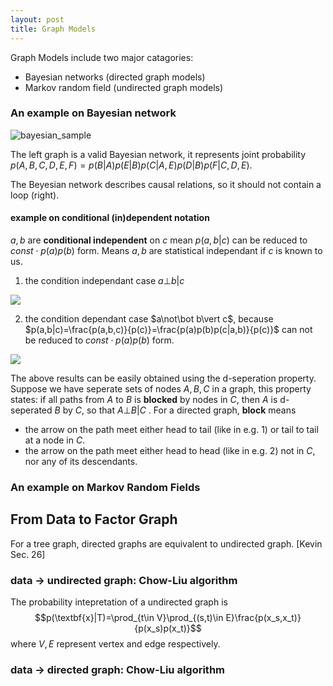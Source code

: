 ```yaml
---
layout: post
title: Graph Models
---
```


Graph Models include two major catagories:
* Bayesian networks (directed graph models)
* Markov random field (undirected graph models)

### An example on Bayesian network

![bayesian_sample](../images/bayesian_sample.jpg)

The left graph is a valid Bayesian network, it represents joint probability $p(A,B,C,D,E,F)=p(B|A)p(E|B)p(C|A,E)p(D|B)p(F|C,D,E)$.

The Beyesian network describes causal relations, so it should not contain a loop (right).

#### example on conditional (in)dependent notation

$a,b$ are **conditional independent** on $c$ mean $p(a,b|c)$ can be reduced to  $const\cdot p(a)p(b)$ form. Means $a,b$ are statistical independant if $c$ is known to us.

1. the condition independant case $a\bot b\vert c$

![](../images/condition-independant.png)

2. the condition dependant case $a\not\bot b\vert c$, because $p(a,b|c)=\frac{p(a,b,c)}{p(c)}=\frac{p(a)p(b)p(c|a,b)}{p(c)}$ can not be reduced to $const\cdot p(a)p(b)$ form.

![](../images/condition-dependant.png)

The above results can be easily obtained using the d-seperation property. Suppose we have seperate sets of nodes $A,B,C$ in a graph, this property states: if all paths from $A$ to $B$ is **blocked** by nodes in $C$, then $A$ is d-seperated $B$ by $C$, so that $A\bot B|C$ . For a directed graph, **block** means

* the arrow on the path meet either head to tail (like in e.g. 1) or tail to tail at a node in $C$.
* the arrow on the path meet either head to head (like in e.g. 2) not in $C$, nor any of its descendants.

### An example on Markov Random Fields


## From Data to Factor Graph

For a tree graph, directed graphs are equivalent to undirected graph. [Kevin Sec. 26]
### data $\rightarrow$ undirected graph: Chow-Liu algorithm
The probability intepretation of a undirected graph is
$$p(\textbf{x}|T)=\prod_{t\in V}\prod_{(s,t)\in E}\frac{p(x_s,x_t)}{p(x_s)p(x_t)}$$
where $V,E$ represent vertex and edge respectively.
### data $\rightarrow$ directed graph: Chow-Liu algorithm
